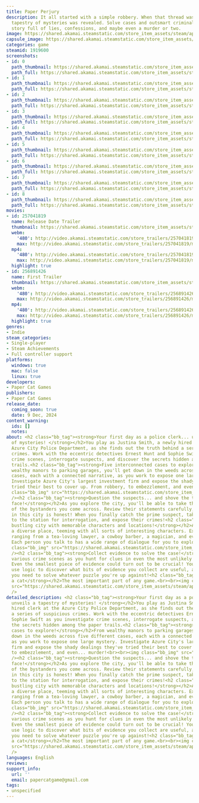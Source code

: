 ```yaml
---
title: Paper Perjury
description: It all started with a simple robbery. When that thread was pulled, a
  tapestry of mysteries was revealed. Solve cases and outsmart criminals in a detective
  story full of lies, confessions, and maybe even a murder or two.
image: https://shared.akamai.steamstatic.com/store_item_assets/steam/apps/1919600/header.jpg?t=1731915066
capsule_image: https://shared.akamai.steamstatic.com/store_item_assets/steam/apps/1919600/539c33f71270422a69abe5d026f2b2f05e834bf2/capsule_231x87.jpg?t=1731915066
categories: game
steamid: 1919600
screenshots:
- id: 0
  path_thumbnail: https://shared.akamai.steamstatic.com/store_item_assets/steam/apps/1919600/ss_b92c33a298e4ad559c64f003add00032d2ede573.600x338.jpg?t=1731915066
  path_full: https://shared.akamai.steamstatic.com/store_item_assets/steam/apps/1919600/ss_b92c33a298e4ad559c64f003add00032d2ede573.1920x1080.jpg?t=1731915066
- id: 1
  path_thumbnail: https://shared.akamai.steamstatic.com/store_item_assets/steam/apps/1919600/ss_b4d8d4cf5c58e88d13694a97c4f026161733df64.600x338.jpg?t=1731915066
  path_full: https://shared.akamai.steamstatic.com/store_item_assets/steam/apps/1919600/ss_b4d8d4cf5c58e88d13694a97c4f026161733df64.1920x1080.jpg?t=1731915066
- id: 2
  path_thumbnail: https://shared.akamai.steamstatic.com/store_item_assets/steam/apps/1919600/ss_f86d4556f8c2789017587663de7d63ccef2a0496.600x338.jpg?t=1731915066
  path_full: https://shared.akamai.steamstatic.com/store_item_assets/steam/apps/1919600/ss_f86d4556f8c2789017587663de7d63ccef2a0496.1920x1080.jpg?t=1731915066
- id: 3
  path_thumbnail: https://shared.akamai.steamstatic.com/store_item_assets/steam/apps/1919600/ss_9206cad3fc542caca4282ed1a97c2321e1b04062.600x338.jpg?t=1731915066
  path_full: https://shared.akamai.steamstatic.com/store_item_assets/steam/apps/1919600/ss_9206cad3fc542caca4282ed1a97c2321e1b04062.1920x1080.jpg?t=1731915066
- id: 4
  path_thumbnail: https://shared.akamai.steamstatic.com/store_item_assets/steam/apps/1919600/ss_264c145685c361c4c8d6500267d72f555996ae2f.600x338.jpg?t=1731915066
  path_full: https://shared.akamai.steamstatic.com/store_item_assets/steam/apps/1919600/ss_264c145685c361c4c8d6500267d72f555996ae2f.1920x1080.jpg?t=1731915066
- id: 5
  path_thumbnail: https://shared.akamai.steamstatic.com/store_item_assets/steam/apps/1919600/ss_dba542b0d346a15b3993e5802bfe3b6b047f19ab.600x338.jpg?t=1731915066
  path_full: https://shared.akamai.steamstatic.com/store_item_assets/steam/apps/1919600/ss_dba542b0d346a15b3993e5802bfe3b6b047f19ab.1920x1080.jpg?t=1731915066
- id: 6
  path_thumbnail: https://shared.akamai.steamstatic.com/store_item_assets/steam/apps/1919600/ss_90cb161a0f6f582792cefc9e0d050f9ab4e22855.600x338.jpg?t=1731915066
  path_full: https://shared.akamai.steamstatic.com/store_item_assets/steam/apps/1919600/ss_90cb161a0f6f582792cefc9e0d050f9ab4e22855.1920x1080.jpg?t=1731915066
- id: 7
  path_thumbnail: https://shared.akamai.steamstatic.com/store_item_assets/steam/apps/1919600/ss_6a21701075883fa3d2c8763562067ecc23fffa39.600x338.jpg?t=1731915066
  path_full: https://shared.akamai.steamstatic.com/store_item_assets/steam/apps/1919600/ss_6a21701075883fa3d2c8763562067ecc23fffa39.1920x1080.jpg?t=1731915066
- id: 8
  path_thumbnail: https://shared.akamai.steamstatic.com/store_item_assets/steam/apps/1919600/ss_071183183dee701be0168ff75091c071df52b21a.600x338.jpg?t=1731915066
  path_full: https://shared.akamai.steamstatic.com/store_item_assets/steam/apps/1919600/ss_071183183dee701be0168ff75091c071df52b21a.1920x1080.jpg?t=1731915066
movies:
- id: 257041819
  name: Release Date Trailer
  thumbnail: https://shared.akamai.steamstatic.com/store_item_assets/steam/apps/257041819/e5a169296331ecd1522cb703808d14411ca8cf35/movie_600x337.jpg?t=1729452317
  webm:
    '480': http://video.akamai.steamstatic.com/store_trailers/257041819/movie480_vp9.webm?t=1729452317
    max: http://video.akamai.steamstatic.com/store_trailers/257041819/movie_max_vp9.webm?t=1729452317
  mp4:
    '480': http://video.akamai.steamstatic.com/store_trailers/257041819/movie480.mp4?t=1729452317
    max: http://video.akamai.steamstatic.com/store_trailers/257041819/movie_max.mp4?t=1729452317
  highlight: true
- id: 256891426
  name: First Trailer
  thumbnail: https://shared.akamai.steamstatic.com/store_item_assets/steam/apps/256891426/movie.293x165.jpg?t=1722359507
  webm:
    '480': http://video.akamai.steamstatic.com/store_trailers/256891426/movie480_vp9.webm?t=1722359507
    max: http://video.akamai.steamstatic.com/store_trailers/256891426/movie_max_vp9.webm?t=1722359507
  mp4:
    '480': http://video.akamai.steamstatic.com/store_trailers/256891426/movie480.mp4?t=1722359507
    max: http://video.akamai.steamstatic.com/store_trailers/256891426/movie_max.mp4?t=1722359507
  highlight: true
genres:
- Indie
steam_categories:
- Single-player
- Steam Achievements
- Full controller support
platforms:
  windows: true
  mac: false
  linux: true
developers:
- Paper Cat Games
publishers:
- Paper Cat Games
release_date:
  coming_soon: true
  date: 9 Dec, 2024
content_warning:
  ids: []
  notes:
about: <h2 class="bb_tag"><strong>Your first day as a police clerk... unveils a tapestry
  of mysteries! </strong></h2>You play as Justina Smith, a newly hired clerk at the
  Azure City Police Department, as she finds out the truth behind a series of suspicious
  crimes. Work with the eccentric detectives Ernest Hunt and Sophie Swift as you investigate
  crime scenes, interrogate suspects, and discover the secrets hidden among the paper
  trails.<h2 class="bb_tag"><strong>Five interconnected cases to explore!</strong></h2>From
  wealthy manors to parking garages, you'll get down in the weeds across five different
  cases, each with a connected narrative, as you work to expose one large mystery.
  Investigate Azure City's largest investment firm and expose the shady dealings they've
  tried their best to cover up. From robbery, to embezzlement, and even... murder!<br><br><img
  class="bb_img" src="https://shared.akamai.steamstatic.com/store_item_assets/steam/apps/1919600/extras/case_selection.gif?t=1731915066"
  /><h2 class="bb_tag"><strong>Question the suspects... and shove the truth in their
  face!</strong></h2>As you explore the city, you'll be able to take the statements
  of the bystanders you come across. Review their statements carefully, as not everyone
  in this city is honest! When you finally catch the prime suspect, take them back
  to the station for interrogation, and expose their crimes!<h2 class="bb_tag"><strong>A
  bustling city with memorable characters and locations!</strong></h2>Azure City is
  a diverse place, teeming with all sorts of interesting characters. Explore a cast
  ranging from a tea-loving lawyer, a cowboy barber, a magician, and even... a cat?
  Each person you talk to has a wide range of dialogue for you to explore!<br><img
  class="bb_img" src="https://shared.akamai.steamstatic.com/store_item_assets/steam/apps/1919600/extras/characters.png?t=1731915066"
  /><h2 class="bb_tag"><strong>Collect evidence to solve the case!</strong></h2>Examine
  various crime scenes as you hunt for clues in even the most unlikely of places.
  Even the smallest piece of evidence could turn out to be crucial! You'll have to
  use logic to discover what bits of evidence you collect are useful, and which ones
  you need to solve whatever puzzle you're up against!<h2 class="bb_tag"><strong>Befriend
  a cat</strong></h2>The most important part of any game.<br><br><img class="bb_img"
  src="https://shared.akamai.steamstatic.com/store_item_assets/steam/apps/1919600/extras/tailwiggle.gif?t=1731915066"
  />
detailed_description: <h2 class="bb_tag"><strong>Your first day as a police clerk...
  unveils a tapestry of mysteries! </strong></h2>You play as Justina Smith, a newly
  hired clerk at the Azure City Police Department, as she finds out the truth behind
  a series of suspicious crimes. Work with the eccentric detectives Ernest Hunt and
  Sophie Swift as you investigate crime scenes, interrogate suspects, and discover
  the secrets hidden among the paper trails.<h2 class="bb_tag"><strong>Five interconnected
  cases to explore!</strong></h2>From wealthy manors to parking garages, you'll get
  down in the weeds across five different cases, each with a connected narrative,
  as you work to expose one large mystery. Investigate Azure City's largest investment
  firm and expose the shady dealings they've tried their best to cover up. From robbery,
  to embezzlement, and even... murder!<br><br><img class="bb_img" src="https://shared.akamai.steamstatic.com/store_item_assets/steam/apps/1919600/extras/case_selection.gif?t=1731915066"
  /><h2 class="bb_tag"><strong>Question the suspects... and shove the truth in their
  face!</strong></h2>As you explore the city, you'll be able to take the statements
  of the bystanders you come across. Review their statements carefully, as not everyone
  in this city is honest! When you finally catch the prime suspect, take them back
  to the station for interrogation, and expose their crimes!<h2 class="bb_tag"><strong>A
  bustling city with memorable characters and locations!</strong></h2>Azure City is
  a diverse place, teeming with all sorts of interesting characters. Explore a cast
  ranging from a tea-loving lawyer, a cowboy barber, a magician, and even... a cat?
  Each person you talk to has a wide range of dialogue for you to explore!<br><img
  class="bb_img" src="https://shared.akamai.steamstatic.com/store_item_assets/steam/apps/1919600/extras/characters.png?t=1731915066"
  /><h2 class="bb_tag"><strong>Collect evidence to solve the case!</strong></h2>Examine
  various crime scenes as you hunt for clues in even the most unlikely of places.
  Even the smallest piece of evidence could turn out to be crucial! You'll have to
  use logic to discover what bits of evidence you collect are useful, and which ones
  you need to solve whatever puzzle you're up against!<h2 class="bb_tag"><strong>Befriend
  a cat</strong></h2>The most important part of any game.<br><br><img class="bb_img"
  src="https://shared.akamai.steamstatic.com/store_item_assets/steam/apps/1919600/extras/tailwiggle.gif?t=1731915066"
  />
languages: English
reviews:
support_info:
  url: ''
  email: papercatgame@gmail.com
tags:
- unspecified
---
```


